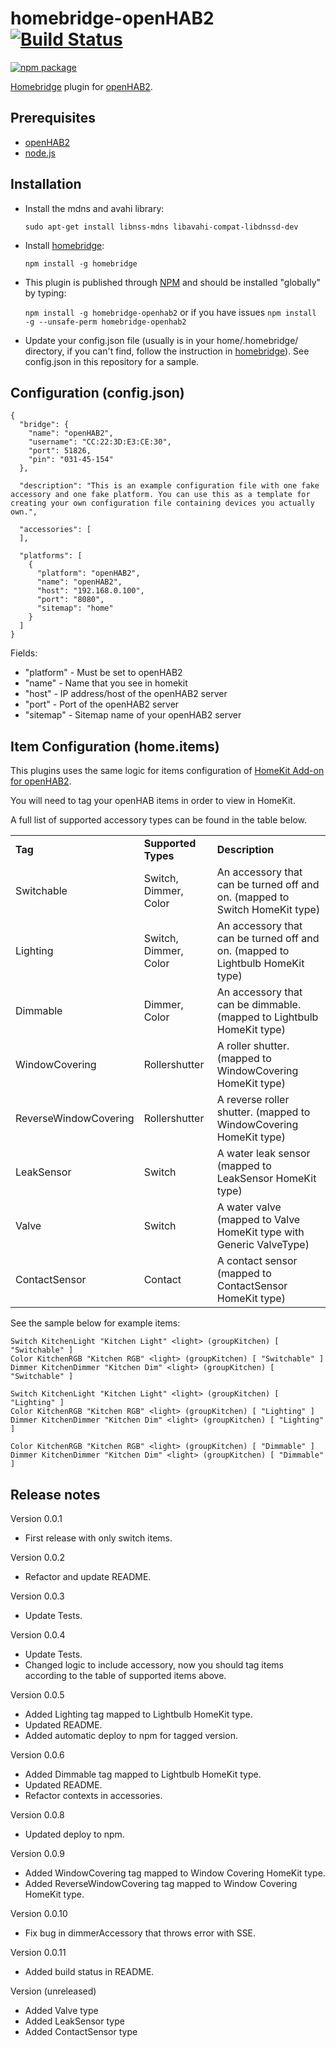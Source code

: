 # homebridge-openHAB2 [![Build Status](https://travis-ci.org/tommasomarchionni/homebridge-openhab2.svg?branch=master)](https://travis-ci.org/tommasomarchionni/homebridge-openhab2)

[![npm package](https://nodei.co/npm-dl/homebridge-openhab2.png?months=2)](https://nodei.co/npm/homebridge-openhab2/)

[Homebridge](https://www.npmjs.com/package/homebridge) plugin for [openHAB2](http://www.openhab.org).

## Prerequisites
* [openHAB2](http://www.openhab.org)
* [node.js](https://nodejs.org)

## Installation
* Install the mdns and avahi library:

  `sudo apt-get install libnss-mdns libavahi-compat-libdnssd-dev`
  
* Install [homebridge](https://www.npmjs.com/package/homebridge):

  `npm install -g homebridge`
  
* This plugin is published through [NPM](https://www.npmjs.com/package/homebridge-openhab2) and should be installed "globally" by typing:
 
  `npm install -g homebridge-openhab2` or if you have issues `npm install -g --unsafe-perm homebridge-openhab2`

* Update your config.json file (usually is in your home/.homebridge/ directory, if you can't find, follow the instruction in [homebridge](https://www.npmjs.com/package/homebridge)). See config.json in this repository for a sample.

## Configuration (config.json)
```
{
  "bridge": {
    "name": "openHAB2",
    "username": "CC:22:3D:E3:CE:30",
    "port": 51826,
    "pin": "031-45-154"
  },

  "description": "This is an example configuration file with one fake accessory and one fake platform. You can use this as a template for creating your own configuration file containing devices you actually own.",

  "accessories": [
  ],

  "platforms": [
    {
      "platform": "openHAB2",
      "name": "openHAB2",
      "host": "192.168.0.100",
      "port": "8080",
      "sitemap": "home"
    }
  ]
}
```

Fields:

* "platform" - Must be set to openHAB2
* "name" - Name that you see in homekit
* "host" - IP address/host of the openHAB2 server
* "port" - Port of the openHAB2 server
* "sitemap" - Sitemap name of your openHAB2 server

## Item Configuration (home.items)

This plugins uses the same logic for items configuration of [HomeKit Add-on for openHAB2](https://github.com/openhab/openhab2-addons/tree/master/addons/io/org.openhab.io.homekit#item-configuration).

You will need to tag your openHAB items in order to view in HomeKit.

A full list of supported accessory types can be found in the table below.

<table>
 <tr>
  <td><b>Tag</b></td>
  <td><b>Supported Types</b></td>
  <td><b>Description</b></td>
 </tr>
 <tr>
  <td>Switchable</td>
  <td>Switch, Dimmer, Color</td>
  <td>An accessory that can be turned off and on. (mapped to Switch HomeKit type)</td>
 </tr>
 <tr>
   <td>Lighting</td>
   <td>Switch, Dimmer, Color</td>
   <td>An accessory that can be turned off and on. (mapped to Lightbulb HomeKit type)</td>
 </tr>
 <tr>
    <td>Dimmable</td>
    <td>Dimmer, Color</td>
    <td>An accessory that can be dimmable. (mapped to Lightbulb HomeKit type)</td>
  </tr>
  <tr>
    <td>WindowCovering</td>
    <td>Rollershutter</td>
    <td>A roller shutter. (mapped to WindowCovering HomeKit type)</td>
  </tr>
  <tr>
    <td>ReverseWindowCovering</td>
    <td>Rollershutter</td>
    <td>A reverse roller shutter. (mapped to WindowCovering HomeKit type)</td>
  </tr>
  <tr>
    <td>LeakSensor</td>
    <td>Switch</td>
    <td>A water leak sensor (mapped to LeakSensor HomeKit type)</td>
  </tr>
  <tr>
    <td>Valve</td>
    <td>Switch</td>
    <td>A water valve (mapped to Valve HomeKit type with Generic ValveType)</td>
  </tr>
  <tr>
    <td>ContactSensor</td>
    <td>Contact</td>
    <td>A contact sensor (mapped to ContactSensor HomeKit type)</td>
  </tr>  
</table>

See the sample below for example items:

```
Switch KitchenLight "Kitchen Light" <light> (groupKitchen) [ "Switchable" ]
Color KitchenRGB "Kitchen RGB" <light> (groupKitchen) [ "Switchable" ]
Dimmer KitchenDimmer "Kitchen Dim" <light> (groupKitchen) [ "Switchable" ]

Switch KitchenLight "Kitchen Light" <light> (groupKitchen) [ "Lighting" ]
Color KitchenRGB "Kitchen RGB" <light> (groupKitchen) [ "Lighting" ]
Dimmer KitchenDimmer "Kitchen Dim" <light> (groupKitchen) [ "Lighting" ]

Color KitchenRGB "Kitchen RGB" <light> (groupKitchen) [ "Dimmable" ]
Dimmer KitchenDimmer "Kitchen Dim" <light> (groupKitchen) [ "Dimmable" ]

```

## Release notes
Version 0.0.1
+ First release with only switch items.

Version 0.0.2
+ Refactor and update README.

Version 0.0.3
+ Update Tests.

Version 0.0.4
+ Update Tests.
+ Changed logic to include accessory, now you should tag items according to the table of supported items above.

Version 0.0.5
+ Added Lighting tag mapped to Lightbulb HomeKit type.
+ Updated README.
+ Added automatic deploy to npm for tagged version.

Version 0.0.6
+ Added Dimmable tag mapped to Lightbulb HomeKit type.
+ Updated README.
+ Refactor contexts in accessories.

Version 0.0.8
+ Updated deploy to npm.

Version 0.0.9
+ Added WindowCovering tag mapped to Window Covering HomeKit type.
+ Added ReverseWindowCovering tag mapped to Window Covering HomeKit type.

Version 0.0.10
+ Fix bug in dimmerAccessory that throws error with SSE.

Version 0.0.11
+ Added build status in README.

Version (unreleased)
+ Added Valve type
+ Added LeakSensor type
+ Added ContactSensor type
